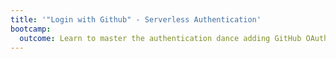 ```yaml
---
title: '"Login with Github" - Serverless Authentication'
bootcamp:
  outcome: Learn to master the authentication dance adding GitHub OAuth functaionality to your site.
---
```

